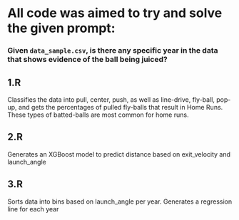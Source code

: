 # All code was aimed to try and solve the given prompt:
### Given <code>data_sample.csv</code>, is there any specific year in the data that shows evidence of the ball being juiced?

## 1.R
Classifies the data into pull, center, push, as well as line-drive, fly-ball, pop-up, and gets the percentages of pulled fly-balls that result in Home Runs. These types of batted-balls are most common for home runs.

## 2.R
Generates an XGBoost model to predict distance based on exit_velocity and launch_angle

## 3.R
Sorts data into bins based on launch_angle per year. Generates a regression line for each year